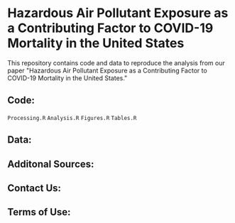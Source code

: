 # Hazardous Air Pollutant Exposure as a Contributing Factor to COVID-19 Mortality in the United States

This repository contains code and data to reproduce the analysis from our paper "Hazardous Air Pollutant Exposure as a Contributing Factor to COVID-19 Mortality in the United States."

## Code:

`Processing.R`
`Analysis.R`
`Figures.R`
`Tables.R`

## Data:

## Additonal Sources:

## Contact Us:

## Terms of Use:
